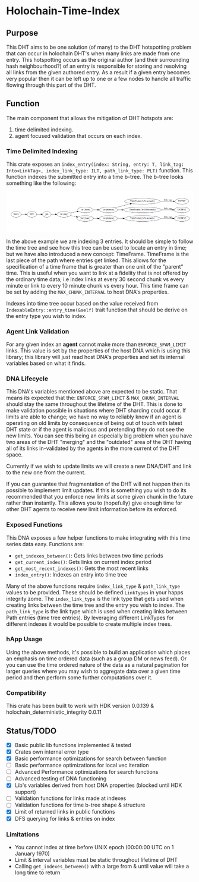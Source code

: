 # Holochain-Time-Index

## Purpose

This DHT aims to be one solution (of many) to the DHT hotspotting problem that can occur in holochain DHT's when many links are made from one entry.
This hotspotting occurs as the original author (and their surrounding hash neighbourhood?) of an entry is responsible for storing and resolving all links from the given authored entry. As a result if a given entry becomes very popular then it can be left up to one or a few nodes to handle all traffic flowing through this part of the DHT.

## Function

The main component that allows the mitigation of DHT hotspots are: 
1) time delimited indexing.
2) agent focused validation that occurs on each index.

### Time Delimited Indexing

This crate exposes an `index_entry(index: String, entry: T, link_tag: Into<LinkTag>, index_link_type: ILT, path_link_type: PLT)` function. This function indexes the submitted entry into a time b-tree. The b-tree looks something like the following:

![B-tree](./media/b-tree-time-path.png)

In the above example we are indexing 3 entries. It should be simple to follow the time tree and see how this tree can be used to locate an entry in time; but we have also introduced a new concept: TimeFrame. 
TimeFrame is the last piece of the path where entries get linked. This allows for the specification of a time frame that is greater than one unit of the "parent" time. This is useful when you want to link at a fidelity that is not offered by the ordinary time data; i.e index links at every 30 second chunk vs every minute or link to every 10 minute chunk vs every hour.
This time frame can be set by adding the `MAX_CHUNK_INTERVAL` to host DNA's properties.

Indexes into time tree occur based on the value received from `IndexableEntry::entry_time(&self)` trait function that should be derive on the entry type you wish to index. 

### Agent Link Validation

For any given index an **agent** cannot make more than `ENFORCE_SPAM_LIMIT` links. This value is set by the properties of the host DNA which is using this library; this library will just read host DNA's properties and set its internal variables based on what it finds.

### DNA Lifecycle

This DNA's variables mentioned above are expected to be static. That means its expected that the: `ENFORCE_SPAM_LIMIT` & `MAX_CHUNK_INTERVAL` should stay the same throughout the lifetime of the DHT. This is done to make validation possible in situations where DHT sharding could occur. 
If limits are able to change; we have no way to reliably know if an agent is operating on old limits by consequence of being out of touch with latest DHT state or if the agent is malicious and pretending they do not see the new limits. You can see this being an especially big problem when you have two areas of the DHT "merging" and the "outdated" area of the DHT having all of its links in-validated by the agents in the more current of the DHT space.

Currently if we wish to update limits we will create a new DNA/DHT and link to the new one from the current.

If you can guarantee that fragmentation of the DHT will not happen then its possible to implement limit updates. If this is something you wish to do its recommended that you enforce new limits at some given chunk in the future rather than instantly. This allows you to (hopefully) give enough time for other DHT agents to receive new limit information before its enforced.   

### Exposed Functions

This DNA exposes a few helper functions to make integrating with this time series data easy. Functions are:

- `get_indexes_between()`: Gets links between two time periods
- `get_current_index()`: Gets links on current index period
- `get_most_recent_indexes()`: Gets the most recent links
- `index_entry()`: Indexes an entry into time tree

Many of the above functions require `index_link_type` & `path_link_type` values to be provided. These should be defined `LinkTypes` in your happs integrity zome. The `index_link_type` is the link type that gets used when creating links between the time tree and the entry you wish to index. 
The `path_link_type` is the link type which is used when creating links between Path entries (time tree entries). By leveraging different LinkTypes for different indexes it would be possible to create multiple index trees. 

### hApp Usage

Using the above methods, it's possible to build an application which places an emphasis on time ordered data (such as a group DM or news feed). Or you can use the time ordered nature of the data as a natural pagination for larger queries where you may wish to aggregate data over a given time period and then perform some further computations over it.

### Compatibility

This crate has been built to work with HDK version 0.0.139 & holochain_deterministic_integrity 0.0.11


## Status/TODO

- [x] Basic public lib functions implemented & tested
- [x] Crates own internal error type
- [x] Basic performance optimizations for search between function
- [ ] Basic performance optimizations for local vec iteration 
- [ ] Advanced Performance optimizations for search functions
- [ ] Advanced testing of DNA functioning
- [x] Lib's variables derived from host DNA properties (blocked until HDK support)
- [ ] Validation functions for links made at indexes
- [ ] Validation functions for time b-tree shape & structure
- [x] Limit of returned links in public functions
- [x] DFS querying for links & entries on index

### Limitations

- You cannot index at time before UNIX epoch (00:00:00 UTC on 1 January 1970)
- Limit & interval variables must be static throughout lifetime of DHT
- Calling `get_indexes_between()` with a large from & until value will take a long time to return